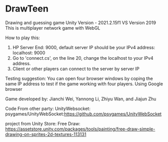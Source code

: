 # DrawTeen
Drawing and guessing game
Unity Version - 2021.2.15f1
VS Version 2019
This is multiplayer network game with WebGL

How to play this:
  1. HP Server End: 9000, default server IP should be your IPv4 address: localhost: 9000
  2. Go to 'connect.cs', on the line 20, change the localhost to your IPv4 address.
  3. Client or other players can connect to the server by server IP
 
Testing suggestion:
  You can open four browser windows by coping the same IP address to test if the game working with four players.
  Using Google browser

Game developed by: Jianchi Wei, Yannong Li, Zhiyu Wan, and Jiajun Zhu

Code From other party:
UnityWebsocket: psygames/UnityWebSocket:https://github.com/psygames/UnityWebSocket

project from Unity Store:
Free Draw: https://assetstore.unity.com/packages/tools/painting/free-draw-simple-drawing-on-sprites-2d-textures-113131
